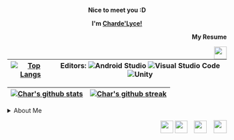 <p align="center"><strong><span>Nice to meet you :D</span></strong></p>
<p align="center"><strong><span>I'm <a title="my website link" href="https://chardelyce.github.io/" target="_blank">Charde'Lyce!</a></span></strong></p>  

<p align="right"><strong>My Resume</strong></p>
<p align="right"><a href="https://github.com/Chardelyce/picture/files/9541432/resume.docx" target="_blank"><img style="float: right;" src="https://upload.wikimedia.org/wikipedia/commons/thumb/f/f0/Icon-notepad.svg/800px-Icon-notepad.svg.png" width="29" height="29" /></a></p>


| [![Top Langs](https://github-readme-stats.vercel.app/api/top-langs/?username=chardelyce&theme=gotham&layout=compact)](https://github.com/chardelyce/github-readme-stats)     | Editors:  ![Android Studio](https://img.shields.io/badge/Android%20Studio-3DDC84.svg?style=for-the-badge&logo=android-studio&logoColor=white) ![Visual Studio Code](https://img.shields.io/badge/Visual%20Studio%20Code-0078d7.svg?style=for-the-badge&logo=visual-studio-code&logoColor=white) ![Unity](https://img.shields.io/badge/unity-%23000000.svg?style=for-the-badge&logo=unity&logoColor=white) |
| ----------- | ----------- |

| [![Char's github stats](https://github-readme-stats.vercel.app/api?username=chardelyce&theme=gotham)](https://github.com/chardelyce/github-readme-stats)       | [![Char's github streak](https://github-readme-streak-stats.herokuapp.com/?user=chardelyce&theme=gotham)](https://github.com/chardelyce/github-readme-streak-stats)  
| ----------- | ----------- 

<details>
<summary>About Me</summary>
<!--All you need is a blank line-->

``` 
                             About Me:
                             I am an Honor BSCS Graduate from Full-Sail University,
                             who likes to work on several projects at a time,
                             research and build up my Github profile,
                             and experiment with different platforms'
                             markdown support.
        _..._
      .'     '.      _                  
     /    .-""-\   _/ \      Programming Languages:Cpp,C#,Java,Cerner CCL,SQL         
   .-|   /: ^ ^ |  |   |     Markup Languages:HTML,CSS
   |  \  |:. U /.-'-./       Scripting Languages:Python
   | .-'-;:__.'    =/        TypeSetting: LaTEX/KaTEX
   .'=  *=|HI   _.='
  /   _.  |    ;
 ;-.-'|    \   |
/   | \    _\  _\
\__/'._;.  ==' ==\           Likes: Dinosaurs,Space ,Shor's Algorthim, 
         \    \   |          Statistics,InLine LaTEX support,fruit snacks
         /    /   /
         /-._/-._/
  jgs    \   `\  \
          `-._/._/
```


  
</details>


<p style="text-align: right;"><span style="font-size: 14px;">&nbsp; &nbsp;&nbsp;<a href="https://discord.gg/QK69tD6xGX" target="_blank"><img src="https://clipartcraft.com/images250_/discord-logo-transparent-4.png" width="29" height="29" /></a> <a href="mailto:chardelycee@gmail.com" target="_blank"><img src="https://cdn.icon-icons.com/icons2/652/PNG/512/gmail_icon-icons.com_59877.png" width="29" height="29" /></a>&nbsp; &nbsp; <a href="https://github.com/Chardelyce" target="_blank"><img src="https://icones.pro/wp-content/uploads/2021/06/icone-github-grise.png" alt="" width="29" height="29" /></a>&nbsp; &nbsp; <a href="https://www.linkedin.com/in/charde-lyce-edwards-7098191ba/" target="_blank"><img src="https://cdn.icon-icons.com/icons2/1233/PNG/512/1492718749-linkedin_83603.png" alt="" width="30" height="30" /></a></span></p>
